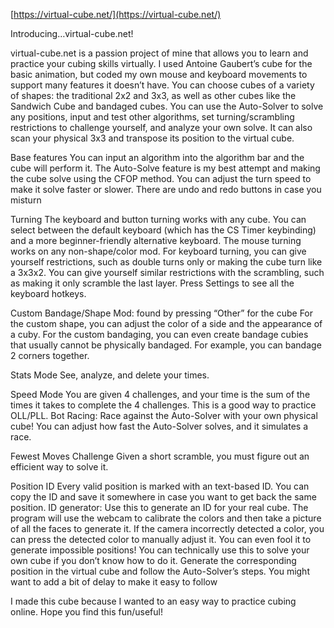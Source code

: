 [https://virtual-cube.net/](https://virtual-cube.net/)


Introducing…virtual-cube.net!

virtual-cube.net is a passion project of mine that allows you to learn and practice your cubing skills virtually. I used Antoine Gaubert’s cube for the basic animation, but coded my own mouse and keyboard movements to support many features it doesn’t have. You can choose cubes of a variety of shapes: the traditional 2x2 and 3x3, as well as other cubes like the Sandwich Cube and bandaged cubes. You can use the Auto-Solver to solve any positions, input and test other algorithms, set turning/scrambling restrictions to challenge yourself, and analyze your own solve. It can also scan your physical 3x3 and transpose its position to the virtual cube.


Base features
You can input an algorithm into the algorithm bar and the cube will perform it.
The Auto-Solve feature is my best attempt and making the cube solve using the CFOP method. You can adjust the turn speed to make it solve faster or slower.
There are undo and redo buttons in case you misturn

Turning
The keyboard and button turning works with any cube. You can select between the default keyboard (which has the CS Timer keybinding) and a more beginner-friendly alternative keyboard. 
The mouse turning works on any non-shape/color mod.
For keyboard turning, you can give yourself restrictions, such as double turns only or making the cube turn like a 3x3x2. You can give yourself similar restrictions with the scrambling, such as making it only scramble the last layer.
Press Settings to see all the keyboard hotkeys.

Custom Bandage/Shape Mod: found by pressing “Other” for the cube
For the custom shape, you can adjust the color of a side and the appearance of a cuby.
For the custom bandaging, you can even create bandage cubies that usually cannot be physically bandaged. For example, you can bandage 2 corners together.

Stats Mode
See, analyze, and delete your times.

Speed Mode
You are given 4 challenges, and your time is the sum of the times it takes to complete the 4 challenges. This is a good way to practice OLL/PLL.
Bot Racing: Race against the Auto-Solver with your own physical cube! You can adjust how fast the Auto-Solver solves, and it simulates a race.

Fewest Moves Challenge
Given a short scramble, you must figure out an efficient way to solve it.

Position ID
Every valid position is marked with an text-based ID. You can copy the ID and save it somewhere in case you want to get back the same position.
ID generator: Use this to generate an ID for your real cube. The program will use the webcam to calibrate the colors and then take a picture of all the faces to generate it. If the camera incorrectly detected a color, you can press the detected color to manually adjust it.
You can even fool it to generate impossible positions! 
You can technically use this to solve your own cube if you don’t know how to do it. Generate the corresponding position in the virtual cube and follow the Auto-Solver’s steps. You might want to add a bit of delay to make it easy to follow

I made this cube because I wanted to an easy way to practice cubing online. Hope you find this fun/useful!



